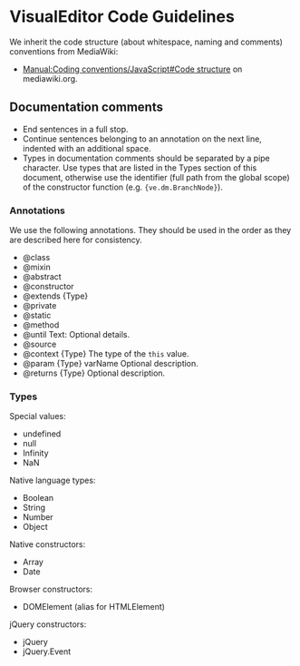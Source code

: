 # VisualEditor Code Guidelines

We inherit the code structure (about whitespace, naming and comments) conventions
from MediaWiki:
* [Manual:Coding conventions/JavaScript#Code structure](https://www.mediawiki.org/wiki/Manual:Coding_conventions/JavaScript#Code_structure) on mediawiki.org.

## Documentation comments

* End sentences in a full stop.
* Continue sentences belonging to an annotation on the next line, indented with an
  additional space.
* Types in documentation comments should be separated by a pipe character. Use types
  that are listed in the Types section of this document, otherwise use the identifier
  (full path from the global scope) of the constructor function (e.g. `{ve.dm.BranchNode}`).


### Annotations

We use the following annotations. They should be used in the order as they are described
here for consistency.

* @class
* @mixin
* @abstract
* @constructor
* @extends {Type}
* @private
* @static
* @method
* @until Text: Optional details.
* @source
* @context {Type} The type of the `this` value.
* @param {Type} varName Optional description.
* @returns {Type} Optional description.

### Types

Special values:
* undefined
* null
* Infinity
* NaN

Native language types:
* Boolean
* String
* Number
* Object

Native constructors:
* Array
* Date

Browser constructors:
* DOMElement (alias for HTMLElement)

jQuery constructors:
* jQuery
* jQuery.Event